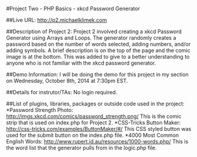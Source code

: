#Project Two - PHP Basics - xkcd Password Generator

##Live URL:
<http://p2.michaelklimek.com>

##Description of Project 2:
Project 2 involved creating a xkcd Password Generator using Arrays and Loops. The generator randomly creates a password based on the number of words selected, adding numbers, and/or adding symbols. A brief description is on the top of the page and the comic image is at the bottom. This was added to give to a better understanding to anyone who is not familiar with the xkcd password generator.

##Demo Information:
I will be doing the demo for this project in my section on Wednesday, October 8th, 2014 at 7:30pm EST.

##Details for instrutor/TAs:
No login required.

##List of plugins, libraries, packages or outside code used in the project:
*Password Strength Photo: http://imgs.xkcd.com/comics/password_strength.png/ This is the comic strip that is used on index.php for Project 2.
*CSS-Tricks Button Maker: http://css-tricks.com/examples/ButtonMaker/#/ This CSS styled button was used for the submit button on the index.php file.
*4000 Most Common English Words: http://www.rupert.id.au/resources/1000-words.php/ This is the word list that the generator pulls from in the logic.php file.

